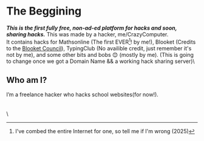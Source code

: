 # The Beggining
***This is the first fully free, non-ad-ed platform for hacks and soon, sharing hacks.***
This was made by a hacker, me/CrazyComputer.\
It contains hacks for Mathsonline (The first EVER[^1]! by me!), Blooket (Credits to the [Blooket Council](https://github.com/Blooket-Council)), TypingClub (No availible credit, just remember it's not by me), and some other bits and bobs 😊 (mostly by me). (This is going to change once we got a Domain Name && a working hack sharing server)\

## Who am I?
I’m a freelance hacker who hacks school websites(for now!).\
\
\
\
[^1]: I've combed the entire Internet for one, so tell me if I'm wrong (2025)
